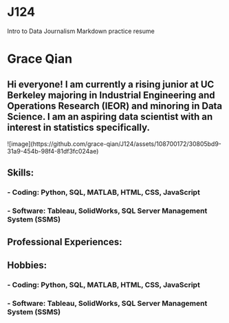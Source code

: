 # J124
Intro to Data Journalism Markdown practice resume
<h1>Grace Qian</h1>
<h2>Hi everyone! I am currently a rising junior at UC Berkeley majoring in Industrial Engineering and Operations Research (IEOR) and minoring in Data Science. I am an aspiring data scientist with an interest in statistics specifically.</h2>
![image](https://github.com/grace-qian/J124/assets/108700172/30805bd9-31a9-454b-98f4-81df3fc024ae)

<h2>Skills:</h2>
<h3>- Coding: Python, SQL, MATLAB, HTML, CSS, JavaScript</h3>
<h3>- Software: Tableau, SolidWorks, SQL Server Management System (SSMS)</h3>


<h2>Professional Experiences:</h2>
<h3></h3>
<h4></h4>

<h3></h3>
<h4></h4>

<h3></h3>
<h4></h4>


<h2>Hobbies:</h2>
<h3>- Coding: Python, SQL, MATLAB, HTML, CSS, JavaScript</h3>
<h3>- Software: Tableau, SolidWorks, SQL Server Management System (SSMS)</h3>

